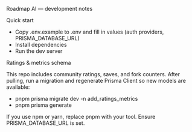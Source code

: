 Roadmap AI — development notes

Quick start

- Copy .env.example to .env and fill in values (auth providers, PRISMA_DATABASE_URL)
- Install dependencies
- Run the dev server

Ratings & metrics schema

This repo includes community ratings, saves, and fork counters. After pulling, run a migration and regenerate Prisma Client so new models are available:

- pnpm prisma migrate dev -n add_ratings_metrics
- pnpm prisma generate

If you use npm or yarn, replace pnpm with your tool. Ensure PRISMA_DATABASE_URL is set.
